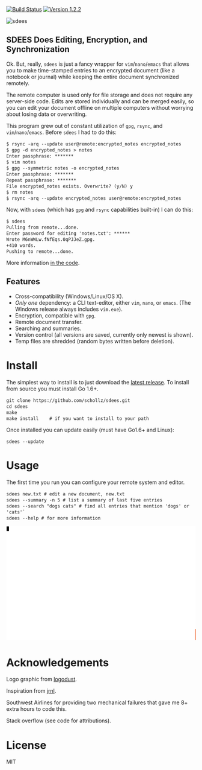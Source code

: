 [![Build Status](https://travis-ci.org/schollz/sdees.svg?branch=master)](https://travis-ci.org/schollz/sdees)
[![Version 1.2.2](https://img.shields.io/badge/version-1.2.2-brightgreen.svg?version=flat-square)](https://github.com/schollz/sdees/releases/latest)

![sdees](http://i.imgur.com/I6EzEDH.jpg)

## SDEES Does Editing, Encryption, and Synchronization

Ok. But, really, `sdees` is just a fancy wrapper for `vim`/`nano`/`emacs` that allows you to make time-stamped entries to an encrypted document (like a notebook or journal) while keeping the entire document synchronized remotely.

The remote computer is used only for file storage and does not require any server-side code. Edits are stored individually and can be merged easily, so you can edit your document offline on multiple computers without worrying about losing data or overwriting.

This program grew out of constant utilization of `gpg`, `rsync`, and `vim`/`nano`/`emacs`. Before `sdees` I had to do this:

```
$ rsync -arq --update user@remote:encrypted_notes encrypted_notes
$ gpg -d encrypted_notes > notes
Enter passphrase: *******
$ vim notes
$ gpg --symmetric notes -o encrypted_notes
Enter passphrase: *******
Repeat passphrase: *******
File encrypted_notes exists. Overwrite? (y/N) y
$ rm notes
$ rsync -arq --update encrypted_notes user@remote:encrypted_notes
```

Now, with `sdees` (which has `gpg` and `rsync` capabilities built-in) I can do this:

```
$ sdees
Pulling from remote...done.
Enter password for editing 'notes.txt': ******
Wrote M6nWWLw.fNfEqs.0qPJJeZ.gpg.
+410 words.
Pushing to remote...done.
```

More information [in the code](https://github.com/schollz/sdees/blob/master/main.go#L1-L29).

## Features

- Cross-compatibility (Windows/Linux/OS X).
- _Only one_ dependency: a CLI text-editor, either `vim`, `nano`, or `emacs`. (The Windows release always includes `vim.exe`).
- Encryption, compatible with `gpg`.
- Remote document transfer.
- Searching and summaries.
- Version control (all versions are saved, currently only newest is shown).
- Temp files are shredded (random bytes written before deletion).

# Install

The simplest way to install is to just download the [latest release](https://github.com/schollz/sdees/releases/latest). To install from source you must install Go 1.6+.

```
git clone https://github.com/schollz/sdees.git
cd sdees
make
make install    # if you want to install to your path
```

Once installed you can update easily (must have Go1.6+ and Linux):

```
sdees --update
```

# Usage

The first time you run you can configure your remote system and editor.

```
sdees new.txt # edit a new document, new.txt
sdees --summary -n 5 # list a summary of last five entries
sdees --search "dogs cats" # find all entries that mention 'dogs' or 'cats'`
sdees --help # for more information
```

![sdees usage](/branding/help2.gif)

# Acknowledgements

Logo graphic from [logodust](http://logodust.com).

Inspiration from [jrnl](http://jrnl.sh/).

Southwest Airlines for providing two mechanical failures that gave me 8+ extra hours to code this.

Stack overflow (see code for attributions).

# License

MIT
